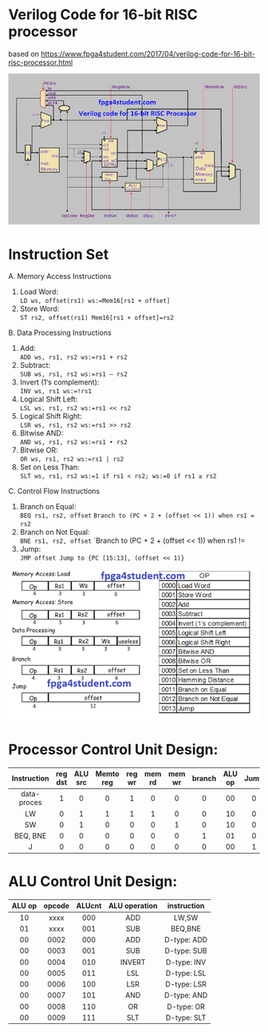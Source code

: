 # Verilog Code for 16-bit RISC processor
based on
https://www.fpga4student.com/2017/04/verilog-code-for-16-bit-risc-processor.html

![RISC16 datapath](doc/img/RISC_PROCESSOR_1.jpg)

# Instruction Set

A. Memory Access Instructions
1. Load Word:  
    `LD ws, offset(rs1) ws:=Mem16[rs1 + offset]`
2. Store Word:  
    `ST rs2, offset(rs1) Mem16[rs1 + offset]=rs2`

B. Data Processing Instructions
1. Add:  
    `ADD ws, rs1, rs2 ws:=rs1 + rs2`
2. Subtract:  
    `SUB ws, rs1, rs2 ws:=rs1 – rs2`
3. Invert (1‘s complement):  
    `INV ws, rs1 ws:=!rs1`
4. Logical Shift Left:  
    `LSL ws, rs1, rs2 ws:=rs1 << rs2`
5. Logical Shift Right:  
    `LSR ws, rs1, rs2 ws:=rs1 >> rs2`
6. Bitwise AND:  
    `AND ws, rs1, rs2 ws:=rs1 • rs2`
7. Bitwise OR:  
    `OR ws, rs1, rs2 ws:=rs1 | rs2`
8. Set on Less Than:  
    `SLT ws, rs1, rs2 ws:=1 if rs1 < rs2; ws:=0 if rs1 ≥ rs2`

C. Control Flow Instructions
1. Branch on Equal:  
    `BEQ rs1, rs2, offset`
    `Branch to (PC + 2 + (offset << 1)) when rs1 = rs2`
2. Branch on Not Equal:  
    `BNE rs1, rs2, offset`
    `Branch to (PC + 2 + (offset << 1)) when rs1 != 
3. Jump:  
    `JMP offset Jump to {PC [15:13], (offset << 1)}`


![Instruction Format](doc/img/Instr_Format.png)

# Processor Control Unit Design:
|Instruction|reg dst|ALU src|Memto reg|reg wr|mem rd|mem wr|branch|ALU op|Jump|
|:---------:|:-----:|:-----:|:-------:|:----:|:----:|:----:|:----:|:----:|:--:|
|data-proces|   1   |   0   |    0    |  1   |  0   |  0   |  0   |  00  | 0  |
|    LW     |   0   |   1   |    1    |  1   |  1   |  0   |  0   |  10  | 0  |
|    SW     |   0   |   1   |    0    |  0   |  0   |  1   |  0   |  10  | 0  |
| BEQ, BNE  |   0   |   0   |    0    |  0   |  0   |  0   |  1   |  01  | 0  |
|     J     |   0   |   0   |    0    |  0   |  0   |  0   |  0   |  00  | 1  |


# ALU Control Unit Design:
|ALU op|opcode|ALUcnt|ALU operation|instruction|
|:----:|:----:|:----:|:-----------:|:---------:|
|  10  | xxxx | 000  |     ADD     |   LW,SW   |
|  01  | xxxx | 001  |     SUB     |  BEQ,BNE  |
|  00  | 0002 | 000  |     ADD     |D-type: ADD|
|  00  | 0003 | 001  |     SUB     |D-type: SUB|
|  00  | 0004 | 010  |   INVERT    |D-type: INV|
|  00  | 0005 | 011  |     LSL     |D-type: LSL|
|  00  | 0006 | 100  |     LSR     |D-type: LSR|
|  00  | 0007 | 101  |     AND     |D-type: AND|
|  00  | 0008 | 110  |     OR      |D-type: OR |
|  00  | 0009 | 111  |     SLT     |D-type: SLT|


